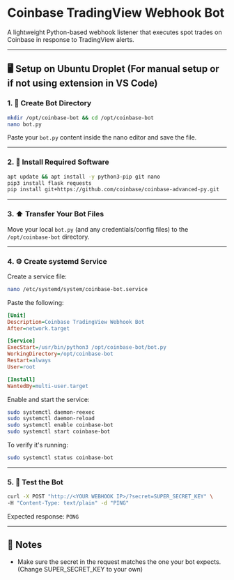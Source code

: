 

# Coinbase TradingView Webhook Bot

A lightweight Python-based webhook listener that executes spot trades on Coinbase in response to TradingView alerts.

---

## 🖥️ Setup on Ubuntu Droplet (For manual setup or if not using extension in VS Code)

### 1. 📁 Create Bot Directory 

```bash
mkdir /opt/coinbase-bot && cd /opt/coinbase-bot
nano bot.py
```

Paste your `bot.py` content inside the nano editor and save the file.

---

### 2. 🔧 Install Required Software

```bash
apt update && apt install -y python3-pip git nano
pip3 install flask requests
pip install git+https://github.com/coinbase/coinbase-advanced-py.git
```

---

### 3. ⬆️ Transfer Your Bot Files

Move your local `bot.py` (and any credentials/config files) to the `/opt/coinbase-bot` directory.

---

### 4. ⚙️ Create systemd Service

Create a service file:

```bash
nano /etc/systemd/system/coinbase-bot.service
```

Paste the following:

```ini
[Unit]
Description=Coinbase TradingView Webhook Bot
After=network.target

[Service]
ExecStart=/usr/bin/python3 /opt/coinbase-bot/bot.py
WorkingDirectory=/opt/coinbase-bot
Restart=always
User=root

[Install]
WantedBy=multi-user.target
```

Enable and start the service:

```bash
sudo systemctl daemon-reexec
sudo systemctl daemon-reload
sudo systemctl enable coinbase-bot
sudo systemctl start coinbase-bot
```

To verify it's running:

```bash
sudo systemctl status coinbase-bot
```

---

### 5. 🔁 Test the Bot

```bash
curl -X POST "http://<YOUR WEBHOOK IP>/?secret=SUPER_SECRET_KEY" \
-H "Content-Type: text/plain" -d "PING"
```

Expected response: `PONG`

---

## 📌 Notes

- Make sure the secret in the request matches the one your bot expects. (Change SUPER_SECRET_KEY to your own)
